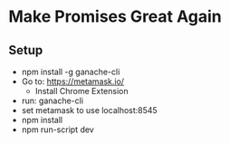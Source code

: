 # Make Promises Great Again

## Setup

* npm install -g ganache-cli
* Go to: https://metamask.io/
    * Install Chrome Extension
* run: ganache-cli
* set metamask to use localhost:8545
* npm install 
* npm run-script dev